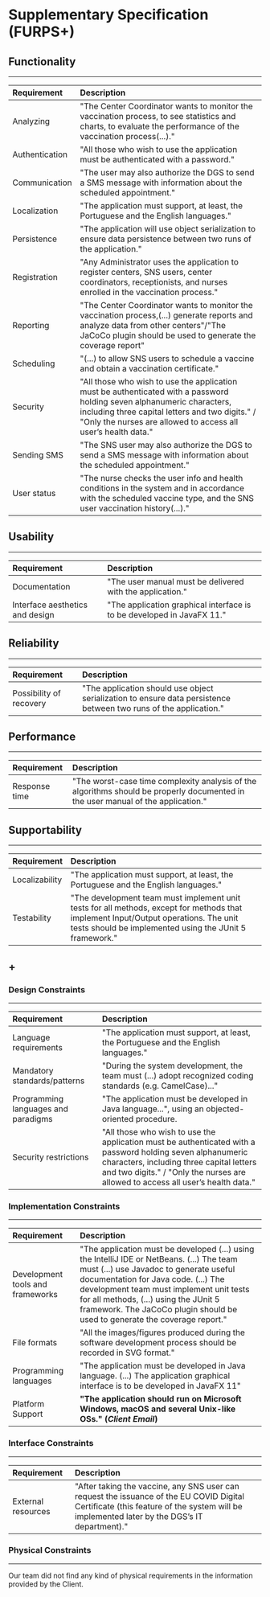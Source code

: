 # Supplementary Specification (FURPS+)

## Functionality

---

| Requirement    | Description                                                                                                                                                                                                                                |
| :------------- | :----------------------------------------------------------------------------------------------------------------------------------------------------------------------------------------------------------------------------------------- |
| Analyzing      | "The Center Coordinator wants to monitor the vaccination process, to see statistics and charts, to evaluate the performance of the vaccination process(...)."                                                                              |
| Authentication | "All those who wish to use the application must be authenticated with a password."                                                                                                                                                         |
| Communication  | "The user may also authorize the DGS to send a SMS message with information about the scheduled appointment."                                                                                                                              |
| Localization   | "The application must support, at least, the Portuguese and the English languages."                                                                                                                                                        |
| Persistence    | "The application will use object serialization to ensure data persistence between two runs of the application."                                                                                                                            |
| Registration   | "Any Administrator uses the application to register centers, SNS users, center coordinators, receptionists, and nurses enrolled in the vaccination process."                                                                               |
| Reporting      | "The Center Coordinator wants to monitor the vaccination process,(...) generate reports and analyze data from other centers"/"The JaCoCo plugin should be used to generate the coverage report"                                            |
| Scheduling     | "(...) to allow SNS users to schedule a vaccine and obtain a vaccination certificate."                                                                                                                                                     |
| Security       | "All those who wish to use the application must be authenticated with a password holding seven alphanumeric characters, including three capital letters and two digits." / "Only the nurses are allowed to access all user’s health data." |
| Sending SMS    | "The SNS user may also authorize the DGS to send a SMS message with information about the scheduled appointment."                                                                                                                          |
| User status    | "The nurse checks the user info and health conditions in the system and in accordance with the scheduled vaccine type, and the SNS user vaccination history(...)."                                                                         |

## Usability

---

| Requirement                     | Description                                                            |
| :------------------------------ | :--------------------------------------------------------------------- |
| Documentation                   | "The user manual must be delivered with the application."              |
| Interface aesthetics and design | "The application graphical interface is to be developed in JavaFX 11." |

## Reliability

---

| Requirement             | Description                                                                                                       |
| :---------------------- | :---------------------------------------------------------------------------------------------------------------- |
| Possibility of recovery | "The application should use object serialization to ensure data persistence between two runs of the application." |

## Performance

---

| Requirement   | Description                                                                                                                      |
| :------------ | :------------------------------------------------------------------------------------------------------------------------------- |
| Response time | "The worst-case time complexity analysis of the algorithms should be properly documented in the user manual of the application." |

## Supportability

---

| Requirement    | Description                                                                                                                                                                                    |
| :------------- | :--------------------------------------------------------------------------------------------------------------------------------------------------------------------------------------------- |
| Localizability | "The application must support, at least, the Portuguese and the English languages."                                                                                                            |
| Testability    | "The development team must implement unit tests for all methods, except for methods that implement Input/Output operations. The unit tests should be implemented using the JUnit 5 framework." |

## +

### Design Constraints

---

| Requirement                         | Description                                                                                                                                                                                                                                |
| :---------------------------------- | :----------------------------------------------------------------------------------------------------------------------------------------------------------------------------------------------------------------------------------------- |
| Language requirements               | "The application must support, at least, the Portuguese and the English languages."                                                                                                                                                        |
| Mandatory standards/patterns        | "During the system development, the team must (...) adopt recognized coding standards (e.g. CamelCase)..."                                                                                                                                 |
| Programming languages and paradigms | "The application must be developed in Java language...", using an objected-oriented procedure.                                                                                                                                             |
| Security restrictions               | "All those who wish to use the application must be authenticated with a password holding seven alphanumeric characters, including three capital letters and two digits." / "Only the nurses are allowed to access all user’s health data." |

### Implementation Constraints

---

| Requirement                      | Description                                                                                                                                                                                                                                                                                                                                    |
| :------------------------------- | :--------------------------------------------------------------------------------------------------------------------------------------------------------------------------------------------------------------------------------------------------------------------------------------------------------------------------------------------- |
| Development tools and frameworks | "The application must be developed (...) using the IntelliJ IDE or NetBeans. (...) The team must (...) use Javadoc to generate useful documentation for Java code. (...) The development team must implement unit tests for all methods, (...) using the JUnit 5 framework. The JaCoCo plugin should be used to generate the coverage report." |
| File formats                     | "All the images/figures produced during the software development process should be recorded in SVG format."                                                                                                                                                                                                                                    |
| Programming languages            | "The application must be developed in Java language. (...) The application graphical interface is to be developed in JavaFX 11"                                                                                                                                                                                                                |
| Platform Support                 | **"The application should run on Microsoft Windows, macOS and several Unix-like OSs." (_Client Email_)**                                                                                                                                                                                                                                       |

### Interface Constraints

---

| Requirement        | Description                                                                                                                                                                              |
| :----------------- | :--------------------------------------------------------------------------------------------------------------------------------------------------------------------------------------- |
| External resources | "After taking the vaccine, any SNS user can request the issuance of the EU COVID Digital Certificate (this feature of the system will be implemented later by the DGS’s IT department)." |

### Physical Constraints

---

Our team did not find any kind of physical requirements in the information provided by the Client.
